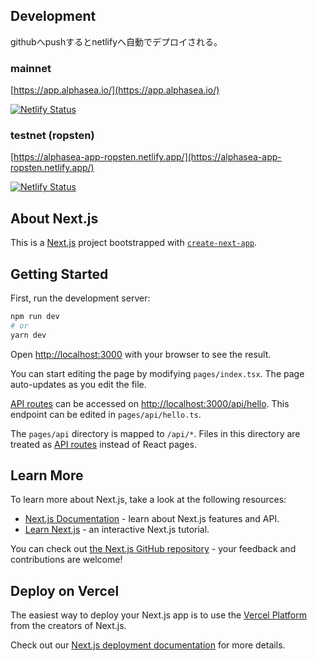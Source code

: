 ## Development

githubへpushするとnetlifyへ自動でデプロイされる。

### mainnet

[https://app.alphasea.io/](https://app.alphasea.io/)

[![Netlify Status](https://api.netlify.com/api/v1/badges/eb017cca-ae39-4a77-a6dc-d27e0de9d611/deploy-status)](https://app.netlify.com/sites/alphasea-app/deploys)

### testnet (ropsten)

[https://alphasea-app-ropsten.netlify.app/](https://alphasea-app-ropsten.netlify.app/)

[![Netlify Status](https://api.netlify.com/api/v1/badges/6a31ae17-e8f9-4d2e-bf32-14473643eb60/deploy-status)](https://app.netlify.com/sites/alphasea-app-ropsten/deploys)

## About Next.js

This is a [Next.js](https://nextjs.org/) project bootstrapped with [`create-next-app`](https://github.com/vercel/next.js/tree/canary/packages/create-next-app).

## Getting Started

First, run the development server:

```bash
npm run dev
# or
yarn dev
```

Open [http://localhost:3000](http://localhost:3000) with your browser to see the result.

You can start editing the page by modifying `pages/index.tsx`. The page auto-updates as you edit the file.

[API routes](https://nextjs.org/docs/api-routes/introduction) can be accessed on [http://localhost:3000/api/hello](http://localhost:3000/api/hello). This endpoint can be edited in `pages/api/hello.ts`.

The `pages/api` directory is mapped to `/api/*`. Files in this directory are treated as [API routes](https://nextjs.org/docs/api-routes/introduction) instead of React pages.

## Learn More

To learn more about Next.js, take a look at the following resources:

- [Next.js Documentation](https://nextjs.org/docs) - learn about Next.js features and API.
- [Learn Next.js](https://nextjs.org/learn) - an interactive Next.js tutorial.

You can check out [the Next.js GitHub repository](https://github.com/vercel/next.js/) - your feedback and contributions are welcome!

## Deploy on Vercel

The easiest way to deploy your Next.js app is to use the [Vercel Platform](https://vercel.com/new?utm_medium=default-template&filter=next.js&utm_source=create-next-app&utm_campaign=create-next-app-readme) from the creators of Next.js.

Check out our [Next.js deployment documentation](https://nextjs.org/docs/deployment) for more details.
